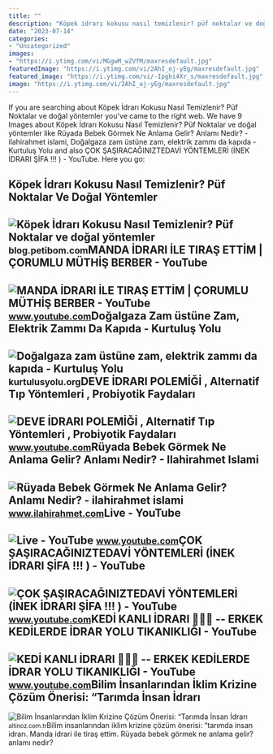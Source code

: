 ```yaml
---
title: ""
description: "Köpek i̇drarı kokusu nasıl temizlenir? püf noktalar ve doğal yöntemler"
date: "2023-07-14"
categories:
- "Uncategorized"
images:
- "https://i.ytimg.com/vi/MGgwM_wZVfM/maxresdefault.jpg"
featuredImage: "https://i.ytimg.com/vi/2AhI_oj-yEg/maxresdefault.jpg"
featured_image: "https://i.ytimg.com/vi/-Ipghi4Xr_s/maxresdefault.jpg"
image: "https://i.ytimg.com/vi/2AhI_oj-yEg/maxresdefault.jpg"
---
```


If you are searching about Köpek İdrarı Kokusu Nasıl Temizlenir? Püf Noktalar ve doğal yöntemler you've came to the right web. We have 9 Images about Köpek İdrarı Kokusu Nasıl Temizlenir? Püf Noktalar ve doğal yöntemler like Rüyada Bebek Görmek Ne Anlama Gelir? Anlamı Nedir? - ilahirahmet islami, Doğalgaza zam üstüne zam, elektrik zammı da kapıda - Kurtuluş Yolu and also ÇOK ŞAŞIRACAĞINIZTEDAVİ YÖNTEMLERİ (İNEK İDRARI ŞİFA !!! ) - YouTube. Here you go:

Köpek İdrarı Kokusu Nasıl Temizlenir? Püf Noktalar Ve Doğal Yöntemler
---------------------------------------------------------------------

 ![Köpek İdrarı Kokusu Nasıl Temizlenir? Püf Noktalar ve doğal yöntemler](https://blog.petibom.com/wp-content/uploads/2022/03/kopek-idrari-nasil-temizlenir.jpg) <small>blog.petibom.com</small>MANDA İDRARI İLE TIRAŞ ETTİM | ÇORUMLU MÜTHİŞ BERBER - YouTube
--------------------------------------------------------------

 ![MANDA İDRARI İLE TIRAŞ ETTİM | ÇORUMLU MÜTHİŞ BERBER - YouTube](https://i.ytimg.com/vi/2AhI_oj-yEg/maxresdefault.jpg) <small>www.youtube.com</small>Doğalgaza Zam üstüne Zam, Elektrik Zammı Da Kapıda - Kurtuluş Yolu
------------------------------------------------------------------

 ![Doğalgaza zam üstüne zam, elektrik zammı da kapıda - Kurtuluş Yolu](https://kurtulusyolu.org/wp-content/uploads/2021/11/elektrik-dogalgaz-zammi-lWG2_cover.jpg) <small>kurtulusyolu.org</small>DEVE İDRARI POLEMİĞİ , Alternatif Tıp Yöntemleri , Probiyotik Faydaları
-----------------------------------------------------------------------

 ![DEVE İDRARI POLEMİĞİ , Alternatif Tıp Yöntemleri , Probiyotik Faydaları](https://i.ytimg.com/vi/MGgwM_wZVfM/maxresdefault.jpg) <small>www.youtube.com</small>Rüyada Bebek Görmek Ne Anlama Gelir? Anlamı Nedir? - Ilahirahmet Islami
-----------------------------------------------------------------------

 ![Rüyada Bebek Görmek Ne Anlama Gelir? Anlamı Nedir? - ilahirahmet islami](https://www.ilahirahmet.com/wp-content/uploads/2015/11/Rüyada-Bebek-Görmek-Ne-Anlama-Gelir.jpg) <small>www.ilahirahmet.com</small>Live - YouTube
--------------

 ![Live - YouTube](https://i.ytimg.com/vi/IdrARI9QxIY/maxresdefault_live.jpg) <small>www.youtube.com</small>ÇOK ŞAŞIRACAĞINIZTEDAVİ YÖNTEMLERİ (İNEK İDRARI ŞİFA !!! ) - YouTube
--------------------------------------------------------------------

 ![ÇOK ŞAŞIRACAĞINIZTEDAVİ YÖNTEMLERİ (İNEK İDRARI ŞİFA !!! ) - YouTube](https://i.ytimg.com/vi/C-gA4-cW7rc/maxresdefault.jpg?sqp=-oaymwEmCIAKENAF8quKqQMa8AEB-AH-CYAC0AWKAgwIABABGFYgXihlMA8=&rs=AOn4CLBn0FEoN8effD8IcBqAL14W1I63qA) <small>www.youtube.com</small>KEDİ KANLI İDRARI 🤬🤬🤬 -- ERKEK KEDİLERDE İDRAR YOLU TIKANIKLIĞI - YouTube
-------------------------------------------------------------------------

 ![KEDİ KANLI İDRARI 🤬🤬🤬 -- ERKEK KEDİLERDE İDRAR YOLU TIKANIKLIĞI - YouTube](https://i.ytimg.com/vi/-Ipghi4Xr_s/maxresdefault.jpg) <small>www.youtube.com</small>Bilim İnsanlarından İklim Krizine Çözüm Önerisi: “Tarımda İnsan İdrarı
----------------------------------------------------------------------

 ![Bilim İnsanlarından İklim Krizine Çözüm Önerisi: “Tarımda İnsan İdrarı](https://altinoz.com.tr/wp-content/uploads/2022/05/tarimda-insan-idrari.jpg) <small>altinoz.com.tr</small>Bilim i̇nsanlarından i̇klim krizine çözüm önerisi: “tarımda i̇nsan i̇drarı. Manda i̇drari i̇le tiraş etti̇m. Rüyada bebek görmek ne anlama gelir? anlamı nedir?
